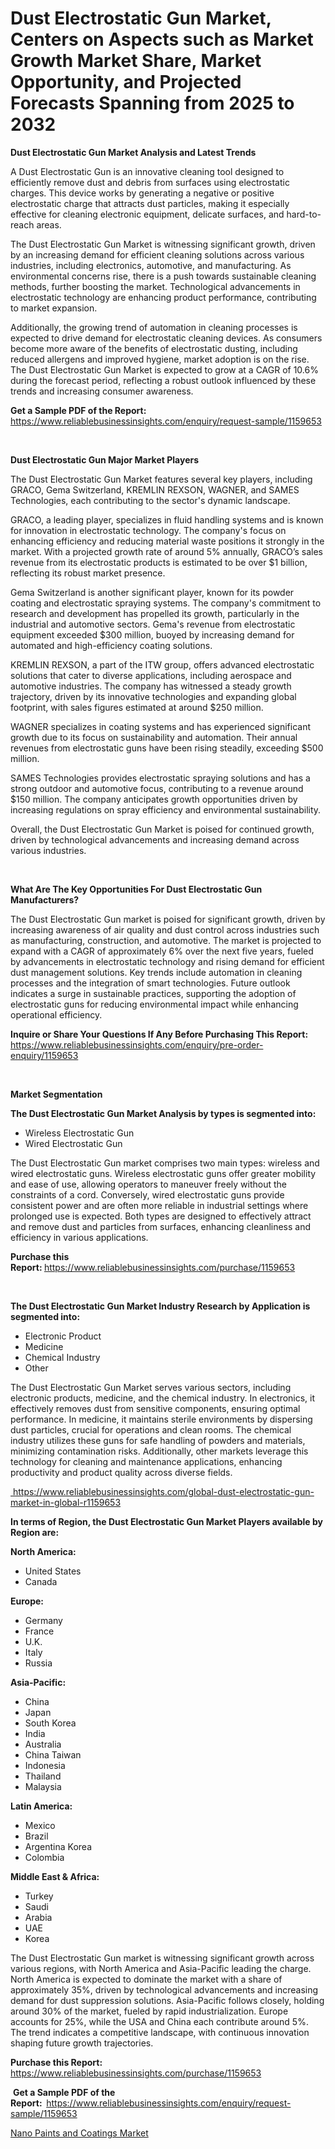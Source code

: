 <p><h1>Dust Electrostatic Gun Market, Centers on Aspects such as Market Growth Market Share, Market Opportunity, and Projected Forecasts Spanning from 2025 to 2032</h1></p><p><strong>Dust Electrostatic Gun Market Analysis and Latest Trends</strong></p>
<p><p>A Dust Electrostatic Gun is an innovative cleaning tool designed to efficiently remove dust and debris from surfaces using electrostatic charges. This device works by generating a negative or positive electrostatic charge that attracts dust particles, making it especially effective for cleaning electronic equipment, delicate surfaces, and hard-to-reach areas.</p><p>The Dust Electrostatic Gun Market is witnessing significant growth, driven by an increasing demand for efficient cleaning solutions across various industries, including electronics, automotive, and manufacturing. As environmental concerns rise, there is a push towards sustainable cleaning methods, further boosting the market. Technological advancements in electrostatic technology are enhancing product performance, contributing to market expansion.</p><p>Additionally, the growing trend of automation in cleaning processes is expected to drive demand for electrostatic cleaning devices. As consumers become more aware of the benefits of electrostatic dusting, including reduced allergens and improved hygiene, market adoption is on the rise. The Dust Electrostatic Gun Market is expected to grow at a CAGR of 10.6% during the forecast period, reflecting a robust outlook influenced by these trends and increasing consumer awareness.</p></p>
<p><strong>Get a Sample PDF of the Report:&nbsp;</strong> <a href="https://www.reliablebusinessinsights.com/enquiry/request-sample/1159653?utm_campaign=2208&utm_medium=2&utm_source=Github&utm_content=ia&utm_term=22032025&utm_id=dust-electrostatic-gun">https://www.reliablebusinessinsights.com/enquiry/request-sample/1159653</a></p>
<p>&nbsp;</p>
<p><strong>Dust Electrostatic Gun Major Market Players</strong></p>
<p><p>The Dust Electrostatic Gun Market features several key players, including GRACO, Gema Switzerland, KREMLIN REXSON, WAGNER, and SAMES Technologies, each contributing to the sector's dynamic landscape.</p><p>GRACO, a leading player, specializes in fluid handling systems and is known for innovation in electrostatic technology. The company's focus on enhancing efficiency and reducing material waste positions it strongly in the market. With a projected growth rate of around 5% annually, GRACO’s sales revenue from its electrostatic products is estimated to be over $1 billion, reflecting its robust market presence.</p><p>Gema Switzerland is another significant player, known for its powder coating and electrostatic spraying systems. The company's commitment to research and development has propelled its growth, particularly in the industrial and automotive sectors. Gema's revenue from electrostatic equipment exceeded $300 million, buoyed by increasing demand for automated and high-efficiency coating solutions.</p><p>KREMLIN REXSON, a part of the ITW group, offers advanced electrostatic solutions that cater to diverse applications, including aerospace and automotive industries. The company has witnessed a steady growth trajectory, driven by its innovative technologies and expanding global footprint, with sales figures estimated at around $250 million.</p><p>WAGNER specializes in coating systems and has experienced significant growth due to its focus on sustainability and automation. Their annual revenues from electrostatic guns have been rising steadily, exceeding $500 million.</p><p>SAMES Technologies provides electrostatic spraying solutions and has a strong outdoor and automotive focus, contributing to a revenue around $150 million. The company anticipates growth opportunities driven by increasing regulations on spray efficiency and environmental sustainability.</p><p>Overall, the Dust Electrostatic Gun Market is poised for continued growth, driven by technological advancements and increasing demand across various industries.</p></p>
<p>&nbsp;</p>
<p><strong>What Are The Key Opportunities For Dust Electrostatic Gun Manufacturers?</strong></p>
<p><p>The Dust Electrostatic Gun market is poised for significant growth, driven by increasing awareness of air quality and dust control across industries such as manufacturing, construction, and automotive. The market is projected to expand with a CAGR of approximately 6% over the next five years, fueled by advancements in electrostatic technology and rising demand for efficient dust management solutions. Key trends include automation in cleaning processes and the integration of smart technologies. Future outlook indicates a surge in sustainable practices, supporting the adoption of electrostatic guns for reducing environmental impact while enhancing operational efficiency.</p></p>
<p><strong>Inquire or Share Your Questions If Any Before Purchasing This Report:</strong> <a href="https://www.reliablebusinessinsights.com/enquiry/pre-order-enquiry/1159653?utm_campaign=2208&utm_medium=2&utm_source=Github&utm_content=ia&utm_term=22032025&utm_id=dust-electrostatic-gun">https://www.reliablebusinessinsights.com/enquiry/pre-order-enquiry/1159653</a></p>
<p>&nbsp;</p>
<p><strong>Market Segmentation</strong></p>
<p><strong>The Dust Electrostatic Gun Market Analysis by types is segmented into:</strong></p>
<p><ul><li>Wireless Electrostatic Gun</li><li>Wired Electrostatic Gun</li></ul></p>
<p><p>The Dust Electrostatic Gun market comprises two main types: wireless and wired electrostatic guns. Wireless electrostatic guns offer greater mobility and ease of use, allowing operators to maneuver freely without the constraints of a cord. Conversely, wired electrostatic guns provide consistent power and are often more reliable in industrial settings where prolonged use is expected. Both types are designed to effectively attract and remove dust and particles from surfaces, enhancing cleanliness and efficiency in various applications.</p></p>
<p><strong>Purchase this Report:&nbsp;</strong><a href="https://www.reliablebusinessinsights.com/purchase/1159653?utm_campaign=2208&utm_medium=2&utm_source=Github&utm_content=ia&utm_term=22032025&utm_id=dust-electrostatic-gun">https://www.reliablebusinessinsights.com/purchase/1159653</a></p>
<p>&nbsp;</p>
<p><strong>The Dust Electrostatic Gun Market Industry Research by Application is segmented into:</strong></p>
<p><ul><li>Electronic Product</li><li>Medicine</li><li>Chemical Industry</li><li>Other</li></ul></p>
<p><p>The Dust Electrostatic Gun Market serves various sectors, including electronic products, medicine, and the chemical industry. In electronics, it effectively removes dust from sensitive components, ensuring optimal performance. In medicine, it maintains sterile environments by dispersing dust particles, crucial for operations and clean rooms. The chemical industry utilizes these guns for safe handling of powders and materials, minimizing contamination risks. Additionally, other markets leverage this technology for cleaning and maintenance applications, enhancing productivity and product quality across diverse fields.</p></p>
<p><a href="https://www.reliablebusinessinsights.com/global-dust-electrostatic-gun-market-in-global-r1159653?utm_campaign=2208&utm_medium=2&utm_source=Github&utm_content=ia&utm_term=22032025&utm_id=dust-electrostatic-gun">&nbsp;https://www.reliablebusinessinsights.com/global-dust-electrostatic-gun-market-in-global-r1159653</a></p>
<p><strong>In terms of Region, the Dust Electrostatic Gun Market Players available by Region are:</strong></p>
<p>
    <p> <strong> North America: </strong>
        <ul>
            <li>United States</li>
            <li>Canada</li>
        </ul>
        </p> 
    <p> <strong> Europe: </strong>
        <ul>
            <li>Germany</li>
            <li>France</li>
            <li>U.K.</li>
            <li>Italy</li>
            <li>Russia</li>
        </ul>
        </p> 
    <p> <strong> Asia-Pacific: </strong>
        <ul>
            <li>China</li>
            <li>Japan</li>
            <li>South Korea</li>
            <li>India</li>
            <li>Australia</li>
            <li>China Taiwan</li>
            <li>Indonesia</li>
            <li>Thailand</li>
            <li>Malaysia</li>
        </ul>
        </p> 
    <p> <strong> Latin America: </strong>
        <ul>
            <li>Mexico</li>
            <li>Brazil</li>
            <li>Argentina Korea</li>
            <li>Colombia</li>
        </ul>
        </p> 
    <p> <strong> Middle East & Africa: </strong>
        <ul>
            <li>Turkey</li>
            <li>Saudi</li>
            <li>Arabia</li>
            <li>UAE</li>
            <li>Korea</li>
        </ul>
    </p>
    </p>
<p><p>The Dust Electrostatic Gun market is witnessing significant growth across various regions, with North America and Asia-Pacific leading the charge. North America is expected to dominate the market with a share of approximately 35%, driven by technological advancements and increasing demand for dust suppression solutions. Asia-Pacific follows closely, holding around 30% of the market, fueled by rapid industrialization. Europe accounts for 25%, while the USA and China each contribute around 5%. The trend indicates a competitive landscape, with continuous innovation shaping future growth trajectories.</p></p>
<p><strong>Purchase this Report: </strong><a href="https://www.reliablebusinessinsights.com/purchase/1159653?utm_campaign=2208&utm_medium=2&utm_source=Github&utm_content=ia&utm_term=22032025&utm_id=dust-electrostatic-gun">https://www.reliablebusinessinsights.com/purchase/1159653</a></p>
<p>&nbsp;<strong>Get a Sample PDF of the Report:&nbsp;&nbsp;</strong><a href="https://www.reliablebusinessinsights.com/enquiry/request-sample/1159653?utm_campaign=2208&utm_medium=2&utm_source=Github&utm_content=ia&utm_term=22032025&utm_id=dust-electrostatic-gun">https://www.reliablebusinessinsights.com/enquiry/request-sample/1159653</a></p>
<p><strong></strong></p>
<p><p><a href="https://github.com/nathandecarvalho/Market-Research-Report-List-6/blob/main/nano-paints-and-coatings-market.md?utm_campaign=2208&utm_medium=2&utm_source=Github&utm_content=ia&utm_term=22032025&utm_id=dust-electrostatic-gun">Nano Paints and Coatings Market</a></p></p>